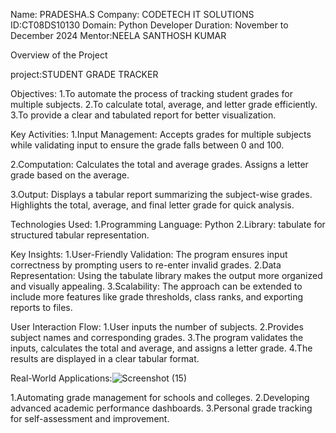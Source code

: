 Name: PRADESHA.S
Company: CODETECH IT SOLUTIONS
ID:CT08DS10130
Domain: Python Developer
Duration: November to December 2024
Mentor:NEELA SANTHOSH KUMAR

Overview of the Project

project:STUDENT GRADE TRACKER

Objectives:
1.To automate the process of tracking student grades for multiple subjects.
2.To calculate total, average, and letter grade efficiently.
3.To provide a clear and tabulated report for better visualization.

Key Activities:
1.Input Management:
  Accepts grades for multiple subjects while validating input to ensure the grade falls between 0 and 100.

2.Computation:
  Calculates the total and average grades.
  Assigns a letter grade based on the average.

3.Output:
  Displays a tabular report summarizing the subject-wise grades.
  Highlights the total, average, and final letter grade for quick analysis.

Technologies Used:
1.Programming Language: Python
2.Library: tabulate for structured tabular representation.

Key Insights:
1.User-Friendly Validation: The program ensures input correctness by prompting users to re-enter invalid grades.
2.Data Representation: Using the tabulate library makes the output more organized and visually appealing.
3.Scalability: The approach can be extended to include more features like grade thresholds, class ranks, and exporting reports to files.

User Interaction Flow:
1.User inputs the number of subjects.
2.Provides subject names and corresponding grades.
3.The program validates the inputs, calculates the total and average, and assigns a letter grade.
4.The results are displayed in a clear tabular format.

Real-World Applications:![Screenshot (15)](https://github.com/user-attachments/assets/160b815a-2186-486c-8176-eeeb277a91d3)


1.Automating grade management for schools and colleges.
2.Developing advanced academic performance dashboards.
3.Personal grade tracking for self-assessment and improvement.
